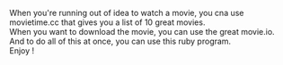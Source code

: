 When you're running out of idea to watch a movie, you cna use movietime.cc that gives you a list of 10 great movies.  
When you want to download the movie, you can use the great movie.io.  
And to do all of this at once, you can use this ruby program.  
Enjoy !
